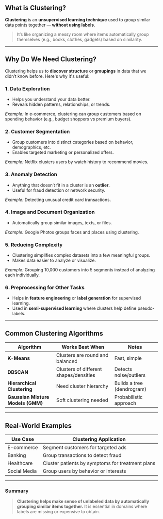 ## **What is Clustering?**

**Clustering** is an **unsupervised learning technique** used to group similar data points together — **without using labels**.

> It’s like organizing a messy room where items automatically group themselves (e.g., books, clothes, gadgets) based on similarity.

---

## **Why Do We Need Clustering?**

Clustering helps us to **discover structure** or **groupings** in data that we didn’t know before. Here's why it's useful:

### 1. **Data Exploration**

* Helps you understand your data better.
* Reveals hidden patterns, relationships, or trends.

*Example:* In e-commerce, clustering can group customers based on spending behavior (e.g., budget shoppers vs premium buyers).

### 2. **Customer Segmentation**

* Group customers into distinct categories based on behavior, demographics, etc.
* Enables targeted marketing or personalized offers.

*Example:* Netflix clusters users by watch history to recommend movies.

### 3. **Anomaly Detection**

* Anything that doesn’t fit in a cluster is an **outlier**.
* Useful for fraud detection or network security.

*Example:* Detecting unusual credit card transactions.

### 4. **Image and Document Organization**

* Automatically group similar images, texts, or files.

*Example:* Google Photos groups faces and places using clustering.

### 5. **Reducing Complexity**

* Clustering simplifies complex datasets into a few meaningful groups.
* Makes data easier to analyze or visualize.

*Example:* Grouping 10,000 customers into 5 segments instead of analyzing each individually.

### 6. **Preprocessing for Other Tasks**

* Helps in **feature engineering** or **label generation** for supervised learning.
* Used in **semi-supervised learning** where clusters help define pseudo-labels.

---

##  **Common Clustering Algorithms**

| Algorithm                         | Works Best When                        | Notes                      |
| --------------------------------- | -------------------------------------- | -------------------------- |
| **K-Means**                       | Clusters are round and balanced        | Fast, simple               |
| **DBSCAN**                        | Clusters of different shapes/densities | Detects noise/outliers     |
| **Hierarchical Clustering**       | Need cluster hierarchy                 | Builds a tree (dendrogram) |
| **Gaussian Mixture Models (GMM)** | Soft clustering needed                 | Probabilistic approach     |

---

## Real-World Examples

| Use Case     | Clustering Application                           |
| ------------ | ------------------------------------------------ |
| E-commerce   | Segment customers for targeted ads               |
| Banking      | Group transactions to detect fraud               |
| Healthcare   | Cluster patients by symptoms for treatment plans |
| Social Media | Group users by behavior or interests             |

---

### Summary

> **Clustering helps make sense of unlabeled data by automatically grouping similar items together.**
> It is essential in domains where labels are missing or expensive to obtain.

